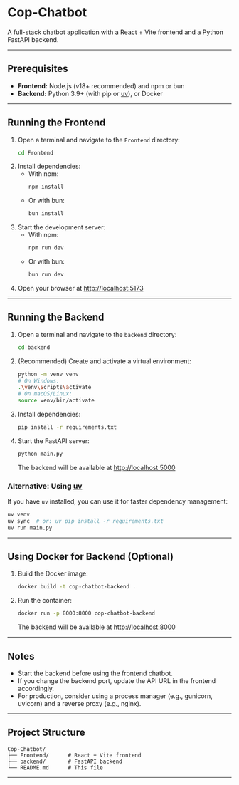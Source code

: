 # Cop-Chatbot

A full-stack chatbot application with a React + Vite frontend and a Python FastAPI backend.

---

## Prerequisites

- **Frontend:** Node.js (v18+ recommended) and npm or bun
- **Backend:** Python 3.9+ (with pip or [uv](https://github.com/astral-sh/uv)), or Docker

---

## Running the Frontend

1. Open a terminal and navigate to the `Frontend` directory:
   ```sh
   cd Frontend
   ```
2. Install dependencies:
   - With npm:
     ```sh
     npm install
     ```
   - Or with bun:
     ```sh
     bun install
     ```
3. Start the development server:
   - With npm:
     ```sh
     npm run dev
     ```
   - Or with bun:
     ```sh
     bun run dev
     ```
4. Open your browser at [http://localhost:5173](http://localhost:5173)

---

## Running the Backend

1. Open a terminal and navigate to the `backend` directory:
   ```sh
   cd backend
   ```
2. (Recommended) Create and activate a virtual environment:
   ```sh
   python -m venv venv
   # On Windows:
   .\venv\Scripts\activate
   # On macOS/Linux:
   source venv/bin/activate
   ```
3. Install dependencies:
   ```sh
   pip install -r requirements.txt
   ```
4. Start the FastAPI server:
   ```sh
   python main.py
   ```
   The backend will be available at [http://localhost:5000](http://localhost:5000)

### Alternative: Using [uv](https://github.com/astral-sh/uv)

If you have `uv` installed, you can use it for faster dependency management:

```sh
uv venv
uv sync  # or: uv pip install -r requirements.txt
uv run main.py
```

---

## Using Docker for Backend (Optional)

1. Build the Docker image:
   ```sh
   docker build -t cop-chatbot-backend .
   ```
2. Run the container:
   ```sh
   docker run -p 8000:8000 cop-chatbot-backend
   ```
   The backend will be available at [http://localhost:8000](http://localhost:8000)

---

## Notes
- Start the backend before using the frontend chatbot.
- If you change the backend port, update the API URL in the frontend accordingly.
- For production, consider using a process manager (e.g., gunicorn, uvicorn) and a reverse proxy (e.g., nginx).

---

## Project Structure

```
Cop-Chatbot/
├── Frontend/      # React + Vite frontend
├── backend/       # FastAPI backend
└── README.md      # This file
```

---


